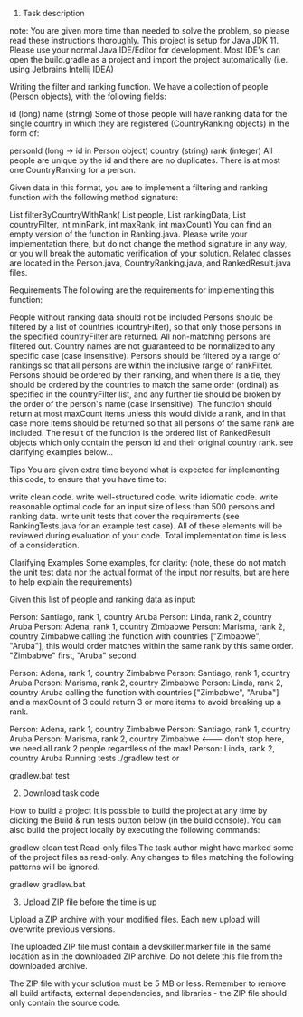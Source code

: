 1. Task description

note: You are given more time than needed to solve the problem, so please read these instructions thoroughly. This project is setup for Java JDK 11. Please use your normal Java IDE/Editor for development. Most IDE's can open the build.gradle as a project and import the project automatically (i.e. using Jetbrains Intellij IDEA)

Writing the filter and ranking function.
We have a collection of people (Person objects), with the following fields:

id (long)
name (string)
Some of those people will have ranking data for the single country in which they are registered (CountryRanking objects) in the form of:

personId (long -> id in Person object)
country (string)
rank (integer)
All people are unique by the id and there are no duplicates. There is at most one CountryRanking for a person.

Given data in this format, you are to implement a filtering and ranking function with the following method signature:

List<RankedResult> filterByCountryWithRank(
List<Person> people,
List<CountryRanking> rankingData,
List<String> countryFilter,
int minRank,
int maxRank,
int maxCount)
You can find an empty version of the function in Ranking.java. Please write your implementation there, but do not change the method signature in any way, or you will break the automatic verification of your solution. Related classes are located in the Person.java, CountryRanking.java, and RankedResult.java files.

Requirements
The following are the requirements for implementing this function:

People without ranking data should not be included
Persons should be filtered by a list of countries (countryFilter), so that only those persons in the specified countryFilter are returned.
All non-matching persons are filtered out.
Country names are not guaranteed to be normalized to any specific case (case insensitive).
Persons should be filtered by a range of rankings so that all persons are within the inclusive range of rankFilter.
Persons should be ordered by their ranking,
and when there is a tie, they should be ordered by the countries to match the same order (ordinal) as specified in the countryFilter list,
and any further tie should be broken by the order of the person's name (case insensitive).
The function should return at most maxCount items
unless this would divide a rank, and in that case more items should be returned so that all persons of the same rank are included.
The result of the function is the ordered list of RankedResult objects which only contain the person id and their original country rank.
see clarifying examples below...

Tips
You are given extra time beyond what is expected for implementing this code, to ensure that you have time to:

write clean code.
write well-structured code.
write idiomatic code.
write reasonable optimal code for an input size of less than 500 persons and ranking data.
write unit tests that cover the requirements (see RankingTests.java for an example test case).
All of these elements will be reviewed during evaluation of your code. Total implementation time is less of a consideration.

Clarifying Examples
Some examples, for clarity: (note, these do not match the unit test data nor the actual format of the input nor results, but are here to help explain the requirements)

Given this list of people and ranking data as input:

Person: Santiago, rank 1, country Aruba
Person: Linda, rank 2, country Aruba
Person: Adena, rank 1, country Zimbabwe
Person: Marisma, rank 2, country Zimbabwe
calling the function with countries ["Zimbabwe", "Aruba"], this would order matches within the same rank by this same order. "Zimbabwe" first, "Aruba" second.

Person: Adena, rank 1, country Zimbabwe
Person: Santiago, rank 1, country Aruba
Person: Marisma, rank 2, country Zimbabwe
Person: Linda, rank 2, country Aruba
calling the function with countries ["Zimbabwe", "Aruba"] and a maxCount of 3 could return 3 or more items to avoid breaking up a rank.

Person: Adena, rank 1, country Zimbabwe
Person: Santiago, rank 1, country Aruba
Person: Marisma, rank 2, country Zimbabwe <--- don't stop here, we need all rank 2 people regardless of the max!
Person: Linda, rank 2, country Aruba
Running tests
./gradlew test
or

gradlew.bat test

2. Download task code

How to build a project
It is possible to build the project at any time by clicking the Build & run tests button below (in the build console).
You can also build the project locally by executing the following commands:

gradlew clean test
Read-only files
The task author might have marked some of the project files as read-only. Any changes to files matching the following patterns will be ignored.

gradlew
gradlew.bat

3. Upload ZIP file before the time is up

Upload a ZIP archive with your modified files. Each new upload will overwrite previous versions.

The uploaded ZIP file must contain a devskiller.marker file in the same location as in the downloaded ZIP archive. Do not delete this file from the downloaded archive.

The ZIP file with your solution must be 5 MB or less. Remember to remove all build artifacts, external dependencies, and libraries - the ZIP file should only contain the source code.
